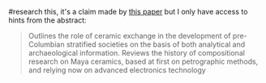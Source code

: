 #research this, it's a claim made by [this paper](https://www.semanticscholar.org/paper/Pre-Columbian-pottery%3A-research-in-the-Maya-region-Bishop/a958563886fba63da7adeec7a18ce3014b7ec2fd) but I only have access to hints from the abstract: 

> Outlines the role of ceramic exchange in the development of pre-Columbian stratified societies on the basis of both analytical and archaeological information. Reviews the history of compositional research on Maya ceramics, based at first on petrographic methods, and relying now on advanced electronics technology